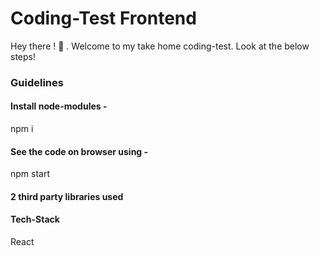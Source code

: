 # Coding-Test Frontend

Hey there ! 🎉 . Welcome to my take home coding-test. Look at the below steps!


### Guidelines
 #### Install node-modules -
npm i

 #### See the code on browser using - 
npm start

 #### 2 third party libraries used

 #### Tech-Stack
React
